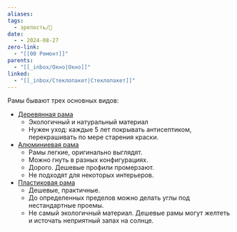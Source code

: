 ```yaml
---
aliases: 
tags:
  - зрелость/🌱
date:
  - - 2024-08-27
zero-link:
  - "[[00 Ремонт]]"
parents:
  - "[[_inbox/Окно|Окно]]"
linked:
  - "[[_inbox/Стеклопакет|Стеклопакет]]"
---
```

Рамы бывают трех основных видов:
- [Деревянная рама](_inbox/Деревянная%20рама.md)
	- Экологичный и натуральный материал
	- Нужен уход: каждые 5 лет покрывать антисептиком, перекрашивать по мере старения краски.
- [Алюминиевая рама](_inbox/Алюминиевая%20рама.md)
	- Рамы легкие, оригинально выглядят.
	- Можно гнуть в разных конфигурациях.
	- Дорого. Дешевые профили промерзают.
	- Не подходят для некоторых интерьеров.
- [Пластиковая рама](_inbox/Пластиковая%20рама.md)
	- Дешевые, практичные.
	- До определенных пределов можно делать углы под нестандартные проемы.
	- Не самый экологичный материал. Дешевые рамы могут желтеть и источать неприятный запах на солнце.

